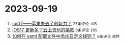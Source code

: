 # 2023-09-19

1. [ios17——苹果失去了创新力？](https://www.v2ex.com/t/975042) `25条评论` `iOS`
1. [iOS17 更新多了云上贵州的条款](https://www.v2ex.com/t/975048) `8条评论` `iOS`
1. [如何在 yaml 配置文件中添加自定义规则？](https://www.v2ex.com/t/975044) `6条评论` `软件`

